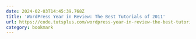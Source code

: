 ```yaml
---
date: 2024-02-03T14:45:39.768Z
title: 'WordPress Year in Review: The Best Tutorials of 2011'
url: https://code.tutsplus.com/wordpress-year-in-review-the-best-tutorials-of-2011--wp-23352a
category: bookmark
---
```

